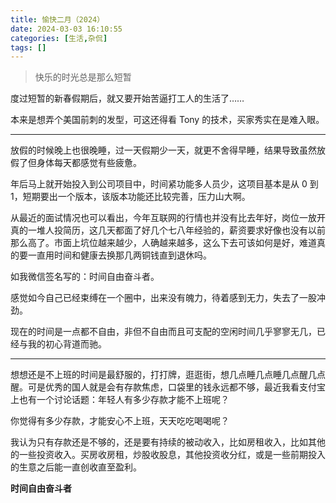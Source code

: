 ```yaml
---
title: 愉快二月（2024）
date: 2024-03-03 16:10:55
categories: [生活,杂侃]
tags: []
---
```


> 快乐的时光总是那么短暂

度过短暂的新春假期后，就又要开始苦逼打工人的生活了……

本来是想弄个美国前刺的发型，可这还得看 Tony 的技术，买家秀实在是难入眼。

---

放假的时候晚上也很晚睡，过一天假期少一天，就更不舍得早睡，结果导致虽然放假了但身体每天都感觉有些疲惫。

年后马上就开始投入到公司项目中，时间紧功能多人员少，这项目基本是从 0 到 1，短期要出一个版本，该版本功能还比较完善，压力山大啊。

从最近的面试情况也可以看出，今年互联网的行情也并没有比去年好，岗位一放开真的一堆人投简历，这几天都面了好几个七八年经验的，薪资要求好像也没有以前那么高了。市面上坑位越来越少，人确越来越多，这么下去可该如何是好，难道真的要一直用时间和健康去换那几两铜钱直到退休吗。

如我微信签名写的：时间自由奋斗者。

感觉如今自己已经束缚在一个圈中，出来没有魄力，待着感到无力，失去了一股冲劲。

现在的时间是一点都不自由，非但不自由而且可支配的空闲时间几乎寥寥无几，已经与我的初心背道而驰。

---

想想还是不上班的时间是最舒服的，打打牌，逛逛街，想几点睡几点睡几点醒几点醒。可是优秀的国人就是会有存款焦虑，口袋里的钱永远都不够，最近我看支付宝上也有一个讨论话题：年轻人有多少存款才能不上班呢？

你觉得有多少存款，才能安心不上班，天天吃吃喝喝呢？

我认为只有存款还是不够的，还是要有持续的被动收入，比如房租收入，比如其他的一些投资收入。买房收房租，炒股收股息，其他投资收分红，或是一些前期投入的生意之后能一直创收直至盈利。

**时间自由奋斗者**